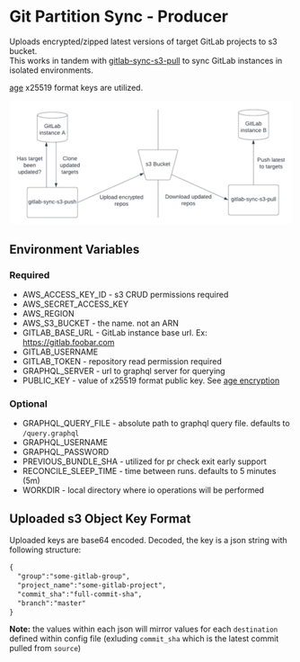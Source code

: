 # Git Partition Sync - Producer
Uploads encrypted/zipped latest versions of target GitLab projects to s3 bucket.  
This works in tandem with [gitlab-sync-s3-pull](https://github.com/app-sre/git-partition-sync-consumer) to sync GitLab instances in isolated environments.

[age](https://github.com/FiloSottile/age) x25519 format keys are utilized.

![gitlab-sync-diagram](gitsync-diagram.png)

## Environment Variables

### Required
* AWS_ACCESS_KEY_ID - s3 CRUD permissions required
* AWS_SECRET_ACCESS_KEY
* AWS_REGION
* AWS_S3_BUCKET - the name. not an ARN
* GITLAB_BASE_URL - GitLab instance base url. Ex: https://gitlab.foobar.com
* GITLAB_USERNAME
* GITLAB_TOKEN - repository read permission required
* GRAPHQL_SERVER - url to graphql server for querying
* PUBLIC_KEY - value of x25519 format public key. See [age encryption](https://github.com/FiloSottile/age#readme)

### Optional
* GRAPHQL_QUERY_FILE - absolute path to graphql query file. defaults to `/query.graphql`
* GRAPHQL_USERNAME
* GRAPHQL_PASSWORD
* PREVIOUS_BUNDLE_SHA - utilized for pr check exit early support
* RECONCILE_SLEEP_TIME - time between runs. defaults to 5 minutes (5m)
* WORKDIR - local directory where io operations will be performed

## Uploaded s3 Object Key Format
Uploaded keys are base64 encoded. Decoded, the key is a json string with following structure:
```
{
  "group":"some-gitlab-group",
  "project_name":"some-gitlab-project",
  "commit_sha":"full-commit-sha",
  "branch":"master"
}
```
**Note:** the values within each json will mirror values for each `destination` defined within config file (exluding `commit_sha` which is the latest commit pulled from `source`)